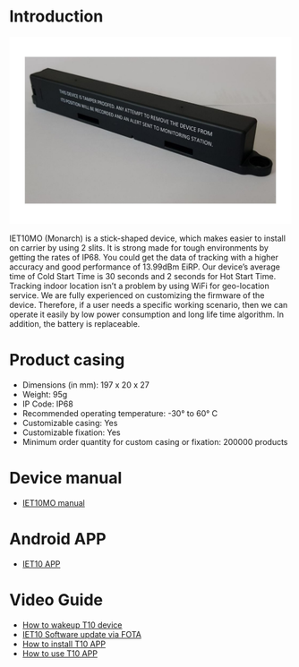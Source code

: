 # Introduction
![Alt](Document/pics/IET10MO_device.jpeg "IET10MO")

IET10MO (Monarch) is a stick-shaped device, which makes easier to install on carrier by using 2 slits. It is strong made for tough environments by getting the rates of IP68. You could get the data of tracking with a higher accuracy and good performance of 13.99dBm EiRP. Our device’s average time of Cold Start Time is 30 seconds and 2 seconds for Hot Start Time. Tracking indoor location isn’t a problem by using WiFi for geo-location service. We are fully experienced on customizing the firmware of the device. Therefore, if a user needs a specific working scenario, then we can operate it easily by low power consumption and long life time algorithm. In addition, the battery is replaceable.

# Product casing

- Dimensions (in mm): 197 x 20 x 27
- Weight: 95g
- IP Code: IP68
- Recommended operating temperature: -30° to 60° C
- Customizable casing: Yes
- Customizable fixation: Yes
- Minimum order quantity for custom casing or fixation: 200000 products

# Device manual
 - [IET10MO manual](Document/Manual/IET10MO_Manual_V1_7_230109.pdf)

# Android APP
 - [IET10 APP](APP/app-t10-DeepSleep.apk)

# Video Guide
 - [How to wakeup T10 device](https://youtu.be/c4ZIfsw5Sbc)
 - [IET10 Software update via FOTA](https://youtu.be/VrODB4L6qRI)
 - [How to install T10 APP](https://youtu.be/ozPBaetLIXw)
 - [How to use T10 APP](https://youtu.be/4y1o_CUOvuA)